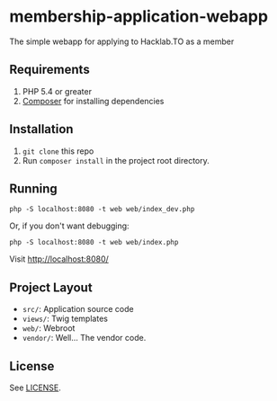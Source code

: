 # membership-application-webapp

The simple webapp for applying to Hacklab.TO as a member

## Requirements ##

1. PHP 5.4 or greater
2. [Composer](https://getcomposer.org) for installing dependencies

## Installation ##

1. `git clone` this repo
2. Run `composer install` in the project root directory.

## Running ##

```
php -S localhost:8080 -t web web/index_dev.php
```

Or, if you don't want debugging:

```
php -S localhost:8080 -t web web/index.php
```

Visit [http://localhost:8080/](http://localhost:8080/)

## Project Layout ##

- `src/`: Application source code
- `views/`: Twig templates
- `web/`: Webroot
- `vendor/`: Well... The vendor code.

## License ##

See [LICENSE](LICENSE).
